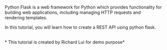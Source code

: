
Python Flask is a web framework for Python which provides functionality for building web applications, including managing HTTP requests and rendering templates.

In this tutorial, you will learn how to create a REST API using python flask.

<br/>
* This tutorial is created by Richard Lui for demo purpose*


